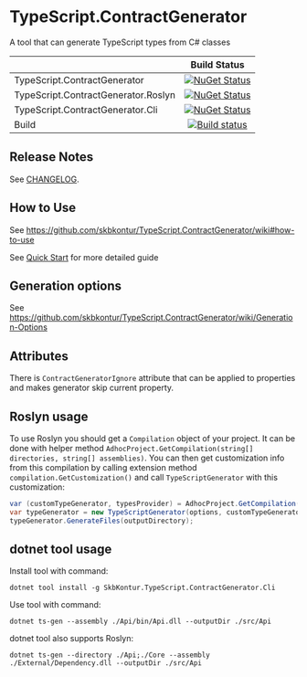 # TypeScript.ContractGenerator

A tool that can generate TypeScript types from C# classes

|                                     | Build Status |
|-------------------------------------|:--------------: |
| TypeScript.ContractGenerator        | [![NuGet Status](https://img.shields.io/nuget/v/SkbKontur.TypeScript.ContractGenerator.svg)](https://www.nuget.org/packages/SkbKontur.TypeScript.ContractGenerator/) |
| TypeScript.ContractGenerator.Roslyn | [![NuGet Status](https://img.shields.io/nuget/v/SkbKontur.TypeScript.ContractGenerator.Roslyn.svg)](https://www.nuget.org/packages/SkbKontur.TypeScript.ContractGenerator.Roslyn/) |
| TypeScript.ContractGenerator.Cli    | [![NuGet Status](https://img.shields.io/nuget/v/SkbKontur.TypeScript.ContractGenerator.Cli.svg)](https://www.nuget.org/packages/SkbKontur.TypeScript.ContractGenerator.Cli/) |
| Build                               | [![Build status](https://github.com/skbkontur/TypeScript.ContractGenerator/actions/workflows/actions.yml/badge.svg)](https://github.com/skbkontur/TypeScript.ContractGenerator/actions) |


## Release Notes

See [CHANGELOG](CHANGELOG.md).

## How to Use

See https://github.com/skbkontur/TypeScript.ContractGenerator/wiki#how-to-use

See [Quick Start](https://github.com/skbkontur/TypeScript.ContractGenerator/wiki/Quick-Start) for more detailed guide

## Generation options

See https://github.com/skbkontur/TypeScript.ContractGenerator/wiki/Generation-Options

## Attributes

There is `ContractGeneratorIgnore` attribute that can be applied to properties and makes generator skip current property.

## Roslyn usage

To use Roslyn you should get a `Compilation` object of your project. It can be done with helper method `AdhocProject.GetCompilation(string[] directories, string[] assemblies)`.
You can then get customization info from this compilation by calling extension method `compilation.GetCustomization()` and call `TypeScriptGenerator` with this customization:
```csharp
var (customTypeGenerator, typesProvider) = AdhocProject.GetCompilation(directories, assemblies).GetCustomization();
var typeGenerator = new TypeScriptGenerator(options, customTypeGenerator, typesProvider);
typeGenerator.GenerateFiles(outputDirectory);
```

## dotnet tool usage

Install tool with command:

`dotnet tool install -g SkbKontur.TypeScript.ContractGenerator.Cli`

Use tool with command:

`dotnet ts-gen --assembly ./Api/bin/Api.dll --outputDir ./src/Api`

dotnet tool also supports Roslyn:

`dotnet ts-gen --directory ./Api;./Core --assembly ./External/Dependency.dll --outputDir ./src/Api`
